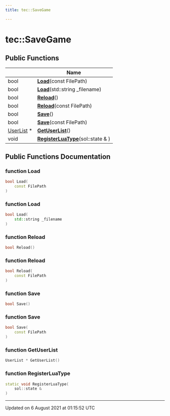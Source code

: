 ```yaml
---
title: tec::SaveGame

---
```


# tec::SaveGame





## Public Functions

|                | Name           |
| -------------- | -------------- |
| bool | **[Load](/engine/Classes/classtec_1_1_save_game/#function-load)**(const FilePath) |
| bool | **[Load](/engine/Classes/classtec_1_1_save_game/#function-load)**(std::string _filename) |
| bool | **[Reload](/engine/Classes/classtec_1_1_save_game/#function-reload)**() |
| bool | **[Reload](/engine/Classes/classtec_1_1_save_game/#function-reload)**(const FilePath) |
| bool | **[Save](/engine/Classes/classtec_1_1_save_game/#function-save)**() |
| bool | **[Save](/engine/Classes/classtec_1_1_save_game/#function-save)**(const FilePath) |
| [UserList](/engine/Classes/classtec_1_1_user_list/) * | **[GetUserList](/engine/Classes/classtec_1_1_save_game/#function-getuserlist)**() |
| void | **[RegisterLuaType](/engine/Classes/classtec_1_1_save_game/#function-registerluatype)**(sol::state & ) |

## Public Functions Documentation

### function Load

```cpp
bool Load(
    const FilePath
)
```


### function Load

```cpp
bool Load(
    std::string _filename
)
```


### function Reload

```cpp
bool Reload()
```


### function Reload

```cpp
bool Reload(
    const FilePath
)
```


### function Save

```cpp
bool Save()
```


### function Save

```cpp
bool Save(
    const FilePath
)
```


### function GetUserList

```cpp
UserList * GetUserList()
```


### function RegisterLuaType

```cpp
static void RegisterLuaType(
    sol::state & 
)
```


-------------------------------

Updated on  6 August 2021 at 01:15:52 UTC